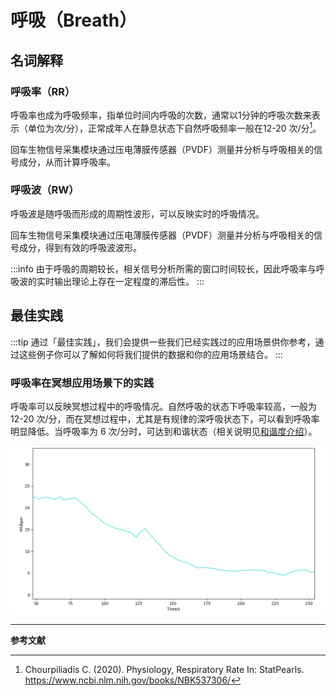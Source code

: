 # 呼吸（Breath）

## 名词解释

### 呼吸率（RR）

呼吸率也成为呼吸频率，指单位时间内呼吸的次数，通常以1分钟的呼吸次数来表示（单位为次/分），正常成年人在静息状态下自然呼吸频率一般在12-20 次/分[^1]。

回车生物信号采集模块通过压电薄膜传感器（PVDF）测量并分析与呼吸相关的信号成分，从而计算呼吸率。

### 呼吸波（RW）

呼吸波是随呼吸而形成的周期性波形，可以反映实时的呼吸情况。

回车生物信号采集模块通过压电薄膜传感器（PVDF）测量并分析与呼吸相关的信号成分，得到有效的呼吸波波形。

:::info
由于呼吸的周期较长，相关信号分析所需的窗口时间较长，因此呼吸率与呼吸波的实时输出理论上存在一定程度的滞后性。
:::

## 最佳实践

:::tip
通过「最佳实践」，我们会提供一些我们已经实践过的应用场景供你参考，通过这些例子你可以了解如何将我们提供的数据和你的应用场景结合。
:::

### 呼吸率在冥想应用场景下的实践

呼吸率可以反映冥想过程中的呼吸情况。自然呼吸的状态下呼吸率较高，一般为 12-20 次/分，而在冥想过程中，尤其是有规律的深呼吸状态下，可以看到呼吸率明显降低。当呼吸率为 6 次/分时，可达到和谐状态（相关说明见[和谐度介绍](./和谐度（Coherence）)）。

![冥想时呼吸率变化曲线](media/冥想中呼吸率明显下降.png)

---

**参考文献**

[^1]: Chourpiliadis C. (2020). Physiology, Respiratory Rate In: StatPearls.  https://www.ncbi.nlm.nih.gov/books/NBK537306/
